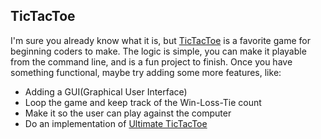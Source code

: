 ## TicTacToe

I'm sure you already know what it is, but [TicTacToe](https://en.wikipedia.org/wiki/Tic-tac-toe) is a favorite game for beginning coders to make. The logic is simple, you can make it playable from the command line, and is a fun project to finish. Once you have something functional, maybe try adding some more features, like:

- Adding a GUI(Graphical User Interface)
- Loop the game and keep track of the Win-Loss-Tie count
- Make it so the user can play against the computer
- Do an implementation of [Ultimate TicTacToe](https://mathwithbaddrawings.com/2013/06/16/ultimate-tic-tac-toe/)
